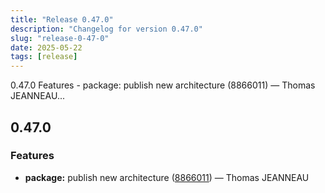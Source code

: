 ```yaml
---
title: "Release 0.47.0"
description: "Changelog for version 0.47.0"
slug: "release-0-47-0"
date: 2025-05-22
tags: [release]
---
```


<p class="before-truncate"> 0.47.0   Features  - package: publish new architecture (8866011) — Thomas JEANNEAU...</p>

<!-- truncate -->

## 0.47.0

### Features

- **package:** publish new architecture ([8866011](https://github.com/latechforce/engine/commit/8866011aa1b768cbfd36f7ba4a41ba8587b7bc03)) — Thomas JEANNEAU
